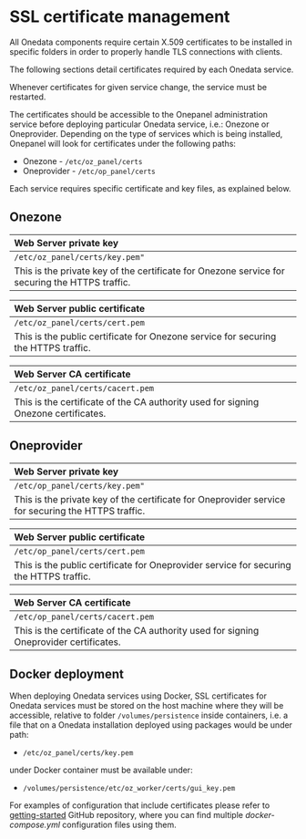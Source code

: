 # SSL certificate management

<!-- toc -->

All Onedata components require certain X.509 certificates to be installed in specific folders in order to properly handle TLS connections with clients.

The following sections detail certificates required by each Onedata service.

Whenever certificates for given service change, the service must be restarted.

The certificates should be accessible to the Onepanel administration service before deploying particular Onedata service, i.e.: Onezone or Oneprovider. Depending on the type of services which is being installed, Onepanel will look for certificates under the following paths:
* Onezone - `/etc/oz_panel/certs`
* Oneprovider - `/etc/op_panel/certs`

Each service requires specific certificate and key files, as explained below.

## Onezone

| Web Server private key |
|:-----------------|
| `/etc/oz_panel/certs/key.pem"` |
| This is the private key of the certificate for Onezone service for securing the HTTPS traffic. |

| Web Server public certificate |
|:-----------------|
| `/etc/oz_panel/certs/cert.pem` |
| This is the public certificate for Onezone service for securing the HTTPS traffic. |

| Web Server CA certificate |
|:-----------------|
| `/etc/oz_panel/certs/cacert.pem` |
| This is the certificate of the CA authority used for signing Onezone certificates. |

## Oneprovider

| Web Server private key |
|:-----------------|
| `/etc/op_panel/certs/key.pem"` |
| This is the private key of the certificate for Oneprovider service for securing the HTTPS traffic. |

| Web Server public certificate |
|:-----------------|
| `/etc/op_panel/certs/cert.pem` |
| This is the public certificate for Oneprovider service for securing the HTTPS traffic. |

| Web Server CA certificate |
|:-----------------|
| `/etc/op_panel/certs/cacert.pem` |
| This is the certificate of the CA authority used for signing Oneprovider certificates. |


## Docker deployment
When deploying Onedata services using Docker, SSL certificates for Onedata services must be stored on the host machine where they will be accessible, relative to folder `/volumes/persistence` inside containers, i.e. a file that on a Onedata installation deployed using packages would be under path:

* `/etc/oz_panel/certs/key.pem`

under Docker container must be available under:

* `/volumes/persistence/etc/oz_worker/certs/gui_key.pem`

For examples of configuration that include certificates please refer to [getting-started](https://github.com/onedata/getting-started) GitHub repository, where you can find multiple *docker-compose.yml* configuration files using them. 
